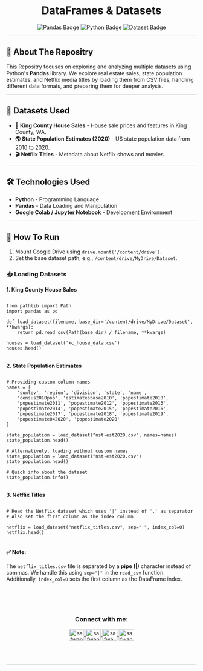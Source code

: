 <h1 align="center">DataFrames & Datasets</h1>

<p align="center">
  <img src="https://img.shields.io/badge/Pandas-Data%20Analysis-green" alt="Pandas Badge" />
  <img src="https://img.shields.io/badge/Python-3.9-blue" alt="Python Badge" />
  <img src="https://img.shields.io/badge/Datasets-King%20County%2C%20Population%2C%20Netflix-orange" alt="Dataset Badge" />
</p>

<hr>

<h2>📜 About The Repositry</h2>

<p>
This Repositry focuses on exploring and analyzing multiple datasets using Python's <strong>Pandas</strong> library. 
We explore real estate sales, state population estimates, and Netflix media titles by loading them from CSV files, 
handling different data formats, and preparing them for deeper analysis.
</p>

<hr>

<h2>📂 Datasets Used</h2>

<ul>
  <li><strong>🏡 King County House Sales</strong> - House sale prices and features in King County, WA.</li>
  <li><strong>🌎 State Population Estimates (2020)</strong> - US state population data from 2010 to 2020.</li>
  <li><strong>🎬 Netflix Titles</strong> - Metadata about Netflix shows and movies.</li>
</ul>

<hr>

<h2>🛠 Technologies Used</h2>

<ul>
  <li><strong>Python</strong> - Programming Language</li>
  <li><strong>Pandas</strong> - Data Loading and Manipulation</li>
  <li><strong>Google Colab / Jupyter Notebook</strong> - Development Environment</li>
</ul>

<hr>

<h2>🚀 How To Run</h2>

<ol>
  <li>Mount Google Drive using <code>drive.mount('/content/drive')</code>.</li>
  <li>Set the base dataset path, e.g., <code>/content/drive/MyDrive/Dataset</code>.</li>
</ol>

<h3>📥 Loading Datasets</h3>

<p><strong>1. King County House Sales</strong></p>

<pre>
<code>
from pathlib import Path
import pandas as pd

def load_dataset(filename, base_dir='/content/drive/MyDrive/Dataset', **kwargs):
    return pd.read_csv(Path(base_dir) / filename, **kwargs)

houses = load_dataset('kc_house_data.csv')
houses.head()
</code>
</pre>

<p><strong>2. State Population Estimates</strong></p>

<pre>
<code>
# Providing custom column names
names = [
    'sumlev', 'region', 'division', 'state', 'name', 
    'census2010pop', 'estimatesbase2010', 'popestimate2010', 
    'popestimate2011', 'popestimate2012', 'popestimate2013', 
    'popestimate2014', 'popestimate2015', 'popestimate2016', 
    'popestimate2017', 'popestimate2018', 'popestimate2019', 
    'popestimate042020', 'popestimate2020'
]

state_population = load_dataset("nst-est2020.csv", names=names)
state_population.head()

# Alternatively, loading without custom names
state_population = load_dataset("nst-est2020.csv")
state_population.head()

# Quick info about the dataset
state_population.info()
</code>
</pre>

<p><strong>3. Netflix Titles</strong></p>

<pre>
<code>
# Read the Netflix dataset which uses '|' instead of ',' as separator
# Also set the first column as the index column

netflix = load_dataset("netflix_titles.csv", sep="|", index_col=0)
netflix.head()
</code>
</pre>

<h4>✅ Note:</h4>
<p>
The <code>netflix_titles.csv</code> file is separated by a <strong>pipe (|)</strong> character instead of commas. 
We handle this using <code>sep="|"</code> in the <code>read_csv</code> function.
Additionally, <code>index_col=0</code> sets the first column as the DataFrame index.
</p>

<br><br><br>
<!-- Contact Section --> 

<h3 align="center">Connect with me:</h3>
<p align="center">
       <a href="mailto:safwannasir49@gmail.com" target="blank">
        <img align="center" src="https://www.svgrepo.com/show/484206/mail.svg" alt="safwannasir49@gmail.com" height="30" width="40" />
    </a>
    <a href="https://twitter.com/SafwanNasir49" target="blank">
        <img align="center" src="https://raw.githubusercontent.com/rahuldkjain/github-profile-readme-generator/master/src/images/icons/Social/twitter.svg" alt="safwannasir" height="30" width="40" />
    </a>
    <a href="https://linkedin.com/in/safwan-nasir-955745219" target="blank">
        <img align="center" src="https://raw.githubusercontent.com/rahuldkjain/github-profile-readme-generator/master/src/images/icons/Social/linked-in-alt.svg" alt="safwa_nasir" height="30" width="40" />
    </a>
    <a href="https://github.com/safwannasir49" target="blank">
        <img align="center" src="https://raw.githubusercontent.com/rahuldkjain/github-profile-readme-generator/master/src/images/icons/Social/github.svg" alt="safwannasir49" height="30" width="40" />
    </a>
</p>

<br/><br/>

<hr>
